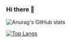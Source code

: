 ### Hi there 👋

<!--
**sheldon-3601e/sheldon-3601e** is a ✨ _special_ ✨ repository because its `README.md` (this file) appears on your GitHub profile.

Here are some ideas to get you started:

- 🔭 I’m currently working on ...
- 🌱 I’m currently learning ...
- 👯 I’m looking to collaborate on ...
- 🤔 I’m looking for help with ...
- 💬 Ask me about ...
- 📫 How to reach me: ...
- 😄 Pronouns: ...
- ⚡ Fun fact: ...
-->

![Anurag's GitHub stats](https://github-readme-stats.vercel.app/api?username=sheldon-3601e&show_icons=true&theme=radical)

[![Top Langs](https://github-readme-stats.vercel.app/api/top-langs/?username=sheldon-3601e)]([https://github.com/anuraghazra/github-readme-stats](https://github.com/sheldon-3601e)https://github.com/sheldon-3601e)

